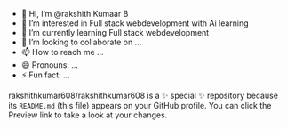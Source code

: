 - 👋 Hi, I’m @rakshith Kumaar B
- 👀 I’m interested in Full stack webdevelopment with Ai learning
- 🌱 I’m currently learning Full stack webdevelopment
- 💞️ I’m looking to collaborate on ...
- 📫 How to reach me ...
- 😄 Pronouns: ...
- ⚡ Fun fact: ...

rakshithkumar608/rakshithkumar608 is a ✨ special ✨ repository because its `README.md` (this file) appears on your GitHub profile.
You can click the Preview link to take a look at your changes.

